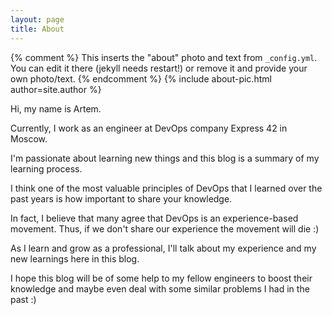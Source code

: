 ```yaml
---
layout: page
title: About
---
```


{% comment %}
  This inserts the "about" photo and text from `_config.yml`.
  You can edit it there (jekyll needs restart!) or remove it and provide your own photo/text.
{% endcomment %}
{% include about-pic.html author=site.author %}


Hi, my name is Artem.

Currently, I work as an engineer at DevOps company Express 42 in Moscow.

I'm passionate about learning new things and this blog is a summary of my learning process.

I think one of the most valuable principles of DevOps that I learned over the past years is how important to share your knowledge.

In fact, I believe that many agree that DevOps is an experience-based movement. Thus, if we don't share our experience the movement will die :) 

As I learn and grow as a professional, I'll talk about my experience and my new learnings here in this blog.

I hope this blog will be of some help to my fellow engineers to boost their knowledge and maybe even deal with some similar problems I had in the past :)
